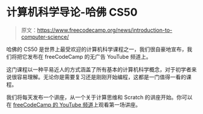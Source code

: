 # 计算机科学导论-哈佛 CS50

> 原文：<https://www.freecodecamp.org/news/introduction-to-computer-science/>

哈佛的 CS50 是世界上最受欢迎的计算机科学课程之一，我们很自豪地宣布，我们将把它发布在 freeCodeCamp 的无广告 YouTube 频道上。

这门课程以一种平易近人的方式涵盖了所有基本的计算机科学概念，对于初学者来说很容易理解。无论你是需要复习还是刚刚开始编程，这都是一门值得一看的课程。

我们将每天发布一个讲座，从一个关于计算思维和 Scratch 的讲座开始。你可以在 [freeCodeCamp 的 YouTube 频道](https://youtu.be/F0WoVEr0-44)上观看第一场讲座。‌